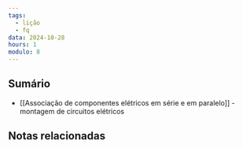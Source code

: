```yaml
---
tags:
  - lição
  - fq
data: 2024-10-28
hours: 1
modulo: 8
---
```


## Sumário
- [[Associação de componentes elétricos em série e em paralelo]] - montagem de circuitos elétricos

## Notas relacionadas